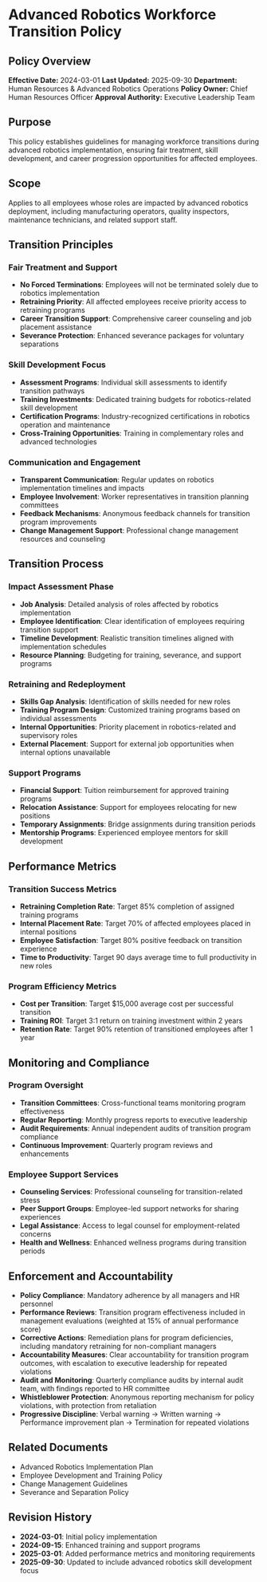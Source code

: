 # Advanced Robotics Workforce Transition Policy

## Policy Overview
**Effective Date:** 2024-03-01
**Last Updated:** 2025-09-30
**Department:** Human Resources & Advanced Robotics Operations
**Policy Owner:** Chief Human Resources Officer
**Approval Authority:** Executive Leadership Team

## Purpose
This policy establishes guidelines for managing workforce transitions during advanced robotics implementation, ensuring fair treatment, skill development, and career progression opportunities for affected employees.

## Scope
Applies to all employees whose roles are impacted by advanced robotics deployment, including manufacturing operators, quality inspectors, maintenance technicians, and related support staff.

## Transition Principles

### Fair Treatment and Support
- **No Forced Terminations**: Employees will not be terminated solely due to robotics implementation
- **Retraining Priority**: All affected employees receive priority access to retraining programs
- **Career Transition Support**: Comprehensive career counseling and job placement assistance
- **Severance Protection**: Enhanced severance packages for voluntary separations

### Skill Development Focus
- **Assessment Programs**: Individual skill assessments to identify transition pathways
- **Training Investments**: Dedicated training budgets for robotics-related skill development
- **Certification Programs**: Industry-recognized certifications in robotics operation and maintenance
- **Cross-Training Opportunities**: Training in complementary roles and advanced technologies

### Communication and Engagement
- **Transparent Communication**: Regular updates on robotics implementation timelines and impacts
- **Employee Involvement**: Worker representatives in transition planning committees
- **Feedback Mechanisms**: Anonymous feedback channels for transition program improvements
- **Change Management Support**: Professional change management resources and counseling

## Transition Process

### Impact Assessment Phase
- **Job Analysis**: Detailed analysis of roles affected by robotics implementation
- **Employee Identification**: Clear identification of employees requiring transition support
- **Timeline Development**: Realistic transition timelines aligned with implementation schedules
- **Resource Planning**: Budgeting for training, severance, and support programs

### Retraining and Redeployment
- **Skills Gap Analysis**: Identification of skills needed for new roles
- **Training Program Design**: Customized training programs based on individual assessments
- **Internal Opportunities**: Priority placement in robotics-related and supervisory roles
- **External Placement**: Support for external job opportunities when internal options unavailable

### Support Programs
- **Financial Support**: Tuition reimbursement for approved training programs
- **Relocation Assistance**: Support for employees relocating for new positions
- **Temporary Assignments**: Bridge assignments during transition periods
- **Mentorship Programs**: Experienced employee mentors for skill development

## Performance Metrics

### Transition Success Metrics
- **Retraining Completion Rate**: Target 85% completion of assigned training programs
- **Internal Placement Rate**: Target 70% of affected employees placed in internal positions
- **Employee Satisfaction**: Target 80% positive feedback on transition experience
- **Time to Productivity**: Target 90 days average time to full productivity in new roles

### Program Efficiency Metrics
- **Cost per Transition**: Target $15,000 average cost per successful transition
- **Training ROI**: Target 3:1 return on training investment within 2 years
- **Retention Rate**: Target 90% retention of transitioned employees after 1 year

## Monitoring and Compliance

### Program Oversight
- **Transition Committees**: Cross-functional teams monitoring program effectiveness
- **Regular Reporting**: Monthly progress reports to executive leadership
- **Audit Requirements**: Annual independent audits of transition program compliance
- **Continuous Improvement**: Quarterly program reviews and enhancements

### Employee Support Services
- **Counseling Services**: Professional counseling for transition-related stress
- **Peer Support Groups**: Employee-led support networks for sharing experiences
- **Legal Assistance**: Access to legal counsel for employment-related concerns
- **Health and Wellness**: Enhanced wellness programs during transition periods

## Enforcement and Accountability
- **Policy Compliance**: Mandatory adherence by all managers and HR personnel
- **Performance Reviews**: Transition program effectiveness included in management evaluations (weighted at 15% of annual performance score)
- **Corrective Actions**: Remediation plans for program deficiencies, including mandatory retraining for non-compliant managers
- **Accountability Measures**: Clear accountability for transition program outcomes, with escalation to executive leadership for repeated violations
- **Audit and Monitoring**: Quarterly compliance audits by internal audit team, with findings reported to HR committee
- **Whistleblower Protection**: Anonymous reporting mechanism for policy violations, with protection from retaliation
- **Progressive Discipline**: Verbal warning → Written warning → Performance improvement plan → Termination for repeated violations

## Related Documents
- Advanced Robotics Implementation Plan
- Employee Development and Training Policy
- Change Management Guidelines
- Severance and Separation Policy

## Revision History
- **2024-03-01**: Initial policy implementation
- **2024-09-15**: Enhanced training and support programs
- **2025-03-01**: Added performance metrics and monitoring requirements
- **2025-09-30**: Updated to include advanced robotics skill development focus
